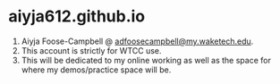 # aiyja612.github.io
1. Aiyja Foose-Campbell @ adfoosecampbell@my.waketech.edu.
2. This account is strictly for WTCC use.
3. This will be dedicated to my online working as well as the space for where my demos/practice space will be.
